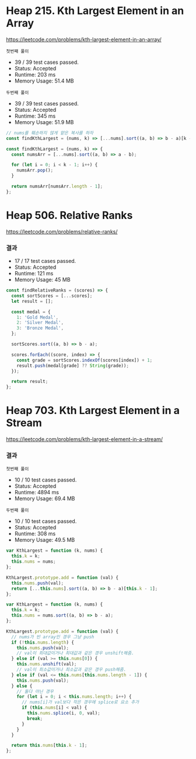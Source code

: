# Heap 215. Kth Largest Element in an Array

https://leetcode.com/problems/kth-largest-element-in-an-array/

`첫번째 풀이`

- 39 / 39 test cases passed.
- Status: Accepted
- Runtime: 203 ms
- Memory Usage: 51.4 MB

`두번째 풀이`

- 39 / 39 test cases passed.
- Status: Accepted
- Runtime: 345 ms
- Memory Usage: 51.9 MB

```js
// nums를 훼손하지 않게 얕은 복사를 하자
const findKthLargest = (nums, k) => [...nums].sort((a, b) => b - a)[k - 1];
```

```js
const findKthLargest = (nums, k) => {
  const numsArr = [...nums].sort((a, b) => a - b);

  for (let i = 0; i < k - 1; i++) {
    numsArr.pop();
  }

  return numsArr[numsArr.length - 1];
};
```

# Heap 506. Relative Ranks

https://leetcode.com/problems/relative-ranks/

### 결과

- 17 / 17 test cases passed.
- Status: Accepted
- Runtime: 121 ms
- Memory Usage: 45 MB

```js
const findRelativeRanks = (scores) => {
  const sortScores = [...scores];
  let result = [];

  const medal = {
    1: 'Gold Medal',
    2: 'Silver Medal',
    3: 'Bronze Medal',
  };

  sortScores.sort((a, b) => b - a);

  scores.forEach((score, index) => {
    const grade = sortScores.indexOf(scores[index]) + 1;
    result.push(medal[grade] ?? String(grade));
  });

  return result;
};
```

# Heap 703. Kth Largest Element in a Stream

https://leetcode.com/problems/kth-largest-element-in-a-stream/

### 결과

`첫번째 풀이`

- 10 / 10 test cases passed.
- Status: Accepted
- Runtime: 4894 ms
- Memory Usage: 69.4 MB

`두번째 풀이`

- 10 / 10 test cases passed.
- Status: Accepted
- Runtime: 308 ms
- Memory Usage: 49.5 MB

```js
var KthLargest = function (k, nums) {
  this.k = k;
  this.nums = nums;
};

KthLargest.prototype.add = function (val) {
  this.nums.push(val);
  return [...this.nums].sort((a, b) => b - a)[this.k - 1];
};
```

```js
var KthLargest = function (k, nums) {
  this.k = k;
  this.nums = nums.sort((a, b) => b - a);
};

KthLargest.prototype.add = function (val) {
  // nums가 빈 array인 경우 그냥 push
  if (!this.nums.length) {
    this.nums.push(val);
    // val이 최대값이거나 최대값과 같은 경우 unshift해줌.
  } else if (val >= this.nums[0]) {
    this.nums.unshift(val);
    // val이 최소값이거나 최소값과 같은 경우 push해줌.
  } else if (val <= this.nums[this.nums.length - 1]) {
    this.nums.push(val);
  } else {
    // 둘다 아닌 경우
    for (let i = 0; i < this.nums.length; i++) {
      // nums[i]가 val보다 작은 경우에 splice로 요소 추가
      if (this.nums[i] < val) {
        this.nums.splice(i, 0, val);
        break;
      }
    }
  }

  return this.nums[this.k - 1];
};
```
